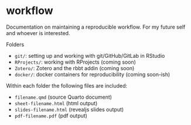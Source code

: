 # workflow

Documentation on maintaining a reproducible workflow. For my future self and whoever is interested.

Folders

- `git/`: setting up and working with git/GitHub/GitLab in RStudio
- `RProjects/`: working with RProjects (coming soon)
- `Zotero/`: Zotero and the rbbt addin (coming soon)
- `docker/`: docker containers for reproducibility (coming soon-ish)

Within each folder the following files are included:

- `filename.qmd` (source Quarto document)
- `sheet-filename.html` (html output)
- `slides-filename.html` (revealjs slides output)
- `pdf-filename.pdf` (pdf output)